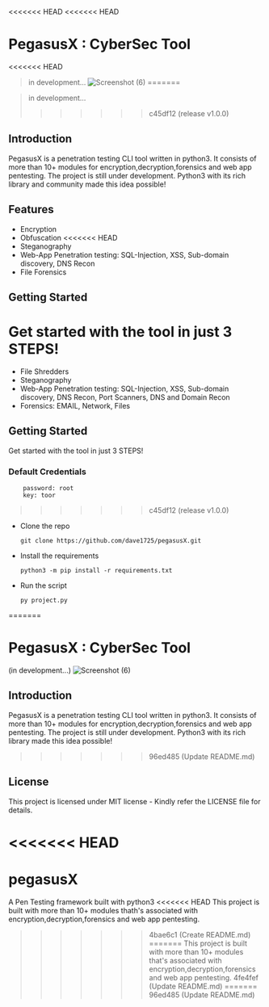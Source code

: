 <<<<<<< HEAD
<<<<<<< HEAD
# PegasusX : CyberSec Tool
<<<<<<< HEAD
> in development...
![Screenshot (6)](https://github.com/dave1725/pegasusX/assets/72213961/d9f716ad-9fef-470a-b69f-79c2de0dd330)
=======

> in development...
>>>>>>> c45df12 (release v1.0.0)

## Introduction
PegasusX is a penetration testing CLI tool written in python3. It consists of more than 10+ modules for encryption,decryption,forensics and web app pentesting. The project is still under development.
Python3 with its rich library and community made this idea possible!

## Features
- Encryption
- Obfuscation
<<<<<<< HEAD
- Steganography
- Web-App Penetration testing: SQL-Injection, XSS, Sub-domain discovery, DNS Recon
- File Forensics

## Getting Started
Get started with the tool in just 3 STEPS!
=======
- File Shredders
- Steganography
- Web-App Penetration testing: SQL-Injection, XSS, Sub-domain discovery, DNS Recon, Port Scanners, DNS and Domain Recon
- Forensics: EMAIL, Network, Files

## Getting Started
Get started with the tool in just 3 STEPS!
### Default Credentials

        password: root
        key: toor

>>>>>>> c45df12 (release v1.0.0)
- Clone the repo

      git clone https://github.com/dave1725/pegasusX.git

- Install the requirements

      python3 -m pip install -r requirements.txt

- Run the script

      py project.py
      
=======
# PegasusX : CyberSec Tool
(in development...)
![Screenshot (6)](https://github.com/dave1725/pegasusX/assets/72213961/d9f716ad-9fef-470a-b69f-79c2de0dd330)

## Introduction
PegasusX is a penetration testing CLI tool written in python3. It consists of more than 10+ modules for encryption,decryption,forensics and web app pentesting. The project is still under development.
Python3 with its rich library made this idea possible!
>>>>>>> 96ed485 (Update README.md)

## License
This project is licensed under MIT license - Kindly refer the LICENSE file for details.

<<<<<<< HEAD
=======
# pegasusX
A Pen Testing framework built with python3
<<<<<<< HEAD
This project is built with more than 10+ modules thath's associated with encryption,decryption,forensics and web app pentesting.
>>>>>>> 4bae6c1 (Create README.md)
=======
This project is built with more than 10+ modules that's associated with encryption,decryption,forensics and web app pentesting.
>>>>>>> 4fe4fef (Update README.md)
=======
>>>>>>> 96ed485 (Update README.md)
